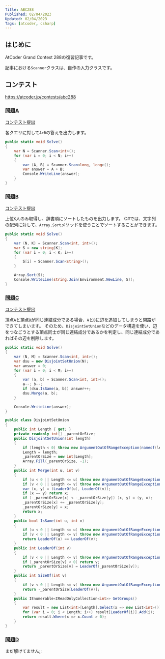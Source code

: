 ```yaml
---
Title: ABC288
Published: 02/04/2023
Updated: 02/04/2023
Tags: [atcoder, csharp]
---
```


## はじめに

AtCoder Grand Contest 288の復習記事です。

記事における`Scanner`クラスは、自作の入力クラスです。

## コンテスト

<https://atcoder.jp/contests/abc288>

### [問題A](https://atcoder.jp/contests/abc288/tasks/abc288_a)

[コンテスト提出](https://atcoder.jp/contests/ABC288/submissions/38605622)

各クエリに対して`A+B`の答えを出力します。

```csharp
public static void Solve()
{
    var N = Scanner.Scan<int>();
    for (var i = 0; i < N; i++)
    {
        var (A, B) = Scanner.Scan<long, long>();
        var answer = A + B;
        Console.WriteLine(answer);
    }
}
```

### [問題B](https://atcoder.jp/contests/abc288/tasks/abc288_b)

[コンテスト提出](https://atcoder.jp/contests/ABC288/submissions/38601324)

上位`K`人のみ取得し、辞書順にソートしたものを出力します。
C#では、文字列の配列に対して、`Array.Sort`メソッドを使うことでソートすることができます。

```csharp
public static void Solve()
{
    var (N, K) = Scanner.Scan<int, int>();
    var S = new string[K];
    for (var i = 0; i < K; i++)
    {
        S[i] = Scanner.Scan<string>();
    }

    Array.Sort(S);
    Console.WriteLine(string.Join(Environment.NewLine, S));
}
```

### [問題C](https://atcoder.jp/contests/abc288/tasks/abc288_c)

[コンテスト提出](https://atcoder.jp/contests/ABC288/submissions/38595128)

頂点`A`と頂点`B`が同じ連結成分である場合、`A`と`B`に辺を追加してしまうと閉路ができてしまいます。
そのため、`DisjointSetUnion`などのデータ構造を使い、辺をつなごうとする頂点同士が同じ連結成分であるかを判定し、同じ連結成分であればその辺を削除します。

```csharp
public static void Solve()
{
    var (N, M) = Scanner.Scan<int, int>();
    var dsu = new DisjointSetUnion(N);
    var answer = 0;
    for (var i = 0; i < M; i++)
    {
        var (a, b) = Scanner.Scan<int, int>();
        a--; b--;
        if (dsu.IsSame(a, b)) answer++;
        dsu.Merge(a, b);
    }

    Console.WriteLine(answer);
}

public class DisjointSetUnion
{
    public int Length { get; }
    private readonly int[] _parentOrSize;
    public DisjointSetUnion(int length)
    {
        if (length < 0) throw new ArgumentOutOfRangeException(nameof(length));
        Length = length;
        _parentOrSize = new int[Length];
        Array.Fill(_parentOrSize, -1);
    }
    public int Merge(int u, int v)
    {
        if (u < 0 || Length <= u) throw new ArgumentOutOfRangeException(nameof(u));
        if (v < 0 || Length <= v) throw new ArgumentOutOfRangeException(nameof(v));
        var (x, y) = (LeaderOf(u), LeaderOf(v));
        if (x == y) return x;
        if (-_parentOrSize[x] < -_parentOrSize[y]) (x, y) = (y, x);
        _parentOrSize[x] += _parentOrSize[y];
        _parentOrSize[y] = x;
        return x;
    }
    public bool IsSame(int u, int v)
    {
        if (u < 0 || Length <= u) throw new ArgumentOutOfRangeException(nameof(u));
        if (v < 0 || Length <= v) throw new ArgumentOutOfRangeException(nameof(v));
        return LeaderOf(u) == LeaderOf(v);
    }
    public int LeaderOf(int v)
    {
        if (v < 0 || Length <= v) throw new ArgumentOutOfRangeException(nameof(v));
        if (_parentOrSize[v] < 0) return v;
        return _parentOrSize[v] = LeaderOf(_parentOrSize[v]);
    }
    public int SizeOf(int v)
    {
        if (v < 0 || Length <= v) throw new ArgumentOutOfRangeException(nameof(v));
        return -_parentOrSize[LeaderOf(v)];
    }
    public IEnumerable<IReadOnlyCollection<int>> GetGroups()
    {
        var result = new List<int>[Length].Select(x => new List<int>()).ToArray();
        for (var i = 0; i < Length; i++) result[LeaderOf(i)].Add(i);
        return result.Where(x => x.Count > 0);
    }
}
```

### [問題D](https://atcoder.jp/contests/abc288/tasks/abc288_d)

まだ解けてません;;

<!-- [コンテスト提出]()  
[復習提出]()

```csharp
``` -->
